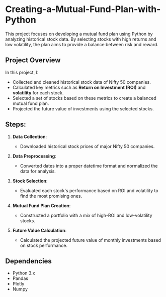 # Creating-a-Mutual-Fund-Plan-with-Python

This project focuses on developing a mutual fund plan using Python by analyzing historical stock data. By selecting stocks with high returns and low volatility, the plan aims to provide a balance between risk and reward.

## Project Overview

In this project, I:
- Collected and cleaned historical stock data of Nifty 50 companies.
- Calculated key metrics such as **Return on Investment (ROI)** and **volatility** for each stock.
- Selected a set of stocks based on these metrics to create a balanced mutual fund plan.
- Projected the future value of investments using the selected stocks.

## Steps:

1. **Data Collection**: 
   - Downloaded historical stock prices of major Nifty 50 companies.
   
2. **Data Preprocessing**: 
   - Converted dates into a proper datetime format and normalized the data for analysis.

3. **Stock Selection**: 
   - Evaluated each stock's performance based on ROI and volatility to find the most promising ones.

4. **Mutual Fund Plan Creation**:
   - Constructed a portfolio with a mix of high-ROI and low-volatility stocks.

5. **Future Value Calculation**: 
   - Calculated the projected future value of monthly investments based on stock performance.

## Dependencies

- Python 3.x
- Pandas
- Plotly
- Numpy
